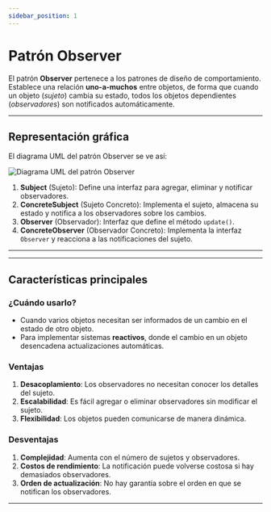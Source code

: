 ```yaml
---
sidebar_position: 1
---
```

# Patrón Observer

El patrón **Observer** pertenece a los patrones de diseño de comportamiento. Establece una relación **uno-a-muchos** entre objetos, de forma que cuando un objeto (*sujeto*) cambia su estado, todos los objetos dependientes (*observadores*) son notificados automáticamente.

---

## Representación gráfica
El diagrama UML del patrón Observer se ve así:

![Diagrama UML del patrón Observer](https://refactoring.guru/images/patterns/diagrams/observer/structure.png)

1. **Subject** (Sujeto): Define una interfaz para agregar, eliminar y notificar observadores.
2. **ConcreteSubject** (Sujeto Concreto): Implementa el sujeto, almacena su estado y notifica a los observadores sobre los cambios.
3. **Observer** (Observador): Interfaz que define el método `update()`.
4. **ConcreteObserver** (Observador Concreto): Implementa la interfaz `Observer` y reacciona a las notificaciones del sujeto.

---


---

## Características principales
### ¿Cuándo usarlo?
- Cuando varios objetos necesitan ser informados de un cambio en el estado de otro objeto.
- Para implementar sistemas **reactivos**, donde el cambio en un objeto desencadena actualizaciones automáticas.

### Ventajas
1. **Desacoplamiento**: Los observadores no necesitan conocer los detalles del sujeto.
2. **Escalabilidad**: Es fácil agregar o eliminar observadores sin modificar el sujeto.
3. **Flexibilidad**: Los objetos pueden comunicarse de manera dinámica.

### Desventajas
1. **Complejidad**: Aumenta con el número de sujetos y observadores.
2. **Costos de rendimiento**: La notificación puede volverse costosa si hay demasiados observadores.
3. **Orden de actualización**: No hay garantía sobre el orden en que se notifican los observadores.

---

